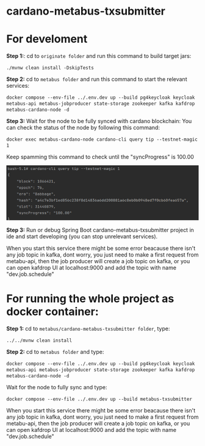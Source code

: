 # cardano-metabus-txsubmitter

# For develoment
**Step 1:**: cd to `originate folder` and run this command to build target jars:
```
./mvnw clean install -DskipTests
```

**Step 2:** cd to `metabus folder` and run this command to start the relevant services:

```
docker compose --env-file ../.env.dev up --build pg4keycloak keycloak metabus-api metabus-jobproducer state-storage zookeeper kafka kafdrop metabus-cardano-node -d
```

**Step 3:** Wait for the node to be fully synced with cardano blockchain:
You can check the status of the node by following this command:

```
docker exec metabus-cardano-node cardano-cli query tip --testnet-magic 1
```
Keep spamming this command to check until the "syncProgress" is 100.00

![/img.png](syncProgress.png)

**Step 3:** Run or debug Spring Boot cardano-metabus-txsubmitter project in ide and start developing (you can stop unrelevant services).

When you start this service there might be some error beacause there isn't any job topic in kafka,
dont worry, you just need to make a first request from metabu-api, then the job producer will create a
job topic on kafka, or you can open kafdrop UI at localhost:9000 and add the topic with name "dev.job.schedule"
# For running the whole project as docker container:
**Step 1:** cd to `metabus/cardano-metabus-txsubmitter folder`, type:

```
../../mvnw clean install
```

**Step 2:** cd to `metabus folder` and type:

```
docker compose --env-file ../.env.dev up --build pg4keycloak keycloak metabus-api metabus-jobproducer state-storage zookeeper kafka kafdrop metabus-cardano-node -d
```

Wait for the node to fully sync and type:
```
docker compose --env-file ../.env.dev up --build metabus-txsubmitter
```

When you start this service there might be some error beacause there isn't any job topic in kafka,
dont worry, you just need to make a first request from metabu-api, then the job producer will create a 
job topic on kafka, or you can open kafdrop UI at localhost:9000 and add the topic with name "dev.job.schedule"